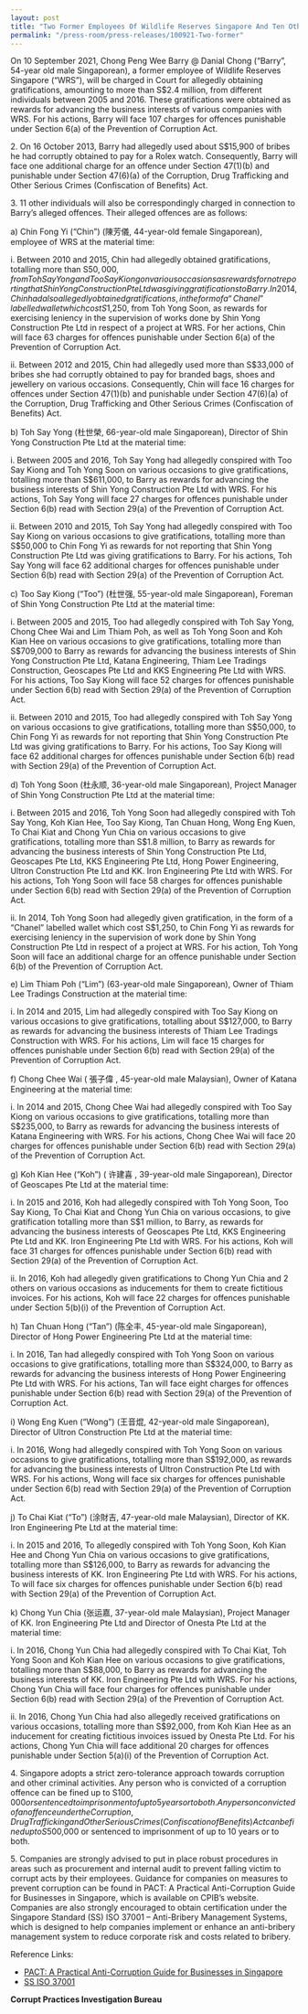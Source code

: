 ```yaml
---
layout: post
title: "Two Former Employees Of Wildlife Reserves Singapore And Ten Other Individuals Charged For Alleged Corruption Involving More than S$2.4 Million"
permalink: "/press-room/press-releases/100921-Two-former"
---
```

On 10 September 2021, Chong Peng Wee Barry @ Danial Chong (“Barry”, 54-year old male Singaporean), a former employee of Wildlife Reserves Singapore (“WRS”), will be charged in Court for allegedly obtaining gratifications, amounting to more than S$2.4 million, from different individuals between 2005 and 2016. These gratifications were obtained as rewards for advancing the business interests of various companies with WRS. For his actions, Barry will face 107 charges for offences punishable under Section 6(a) of the Prevention of Corruption Act.

2\. On 16 October 2013, Barry had allegedly used about S$15,900 of bribes he had corruptly obtained to pay for a Rolex watch. Consequently, Barry will face one additional charge for an offence under Section 47(1)(b) and punishable under Section 47(6)(a) of the Corruption, Drug Trafficking and Other Serious Crimes (Confiscation of Benefits) Act.

3\. 11 other individuals will also be correspondingly charged in connection to Barry’s alleged offences. Their alleged offences are as follows:

a) Chin Fong Yi (“Chin”) (陳芳儀, 44-year-old female Singaporean), employee of WRS at the material time:

i. Between 2010 and 2015, Chin had allegedly obtained gratifications, totalling more than S$50,000, from Toh Say Yong and Too Say Kiong on various occasions as rewards for not reporting that Shin Yong Construction Pte Ltd was giving gratifications to Barry. In 2014, Chin had also allegedly obtained gratifications, in the form of a “Chanel” labelled wallet which cost S$1,250, from Toh Yong Soon, as rewards for exercising leniency in the supervision of works done by Shin Yong Construction Pte Ltd in respect of a project at WRS. For her actions, Chin will face 63 charges for offences punishable under Section 6(a) of the Prevention of Corruption Act.

ii. Between 2012 and 2015, Chin had allegedly used more than S$33,000 of bribes she had corruptly obtained to pay for branded bags, shoes and jewellery on various occasions. Consequently, Chin will face 16 charges for offences under Section 47(1)(b) and punishable under Section 47(6)(a) of the Corruption, Drug Trafficking and Other Serious Crimes (Confiscation of Benefits) Act.

b) Toh Say Yong (杜世榮, 66-year-old male Singaporean), Director of Shin Yong Construction Pte Ltd at the material time:

i. Between 2005 and 2016, Toh Say Yong had allegedly conspired with Too Say Kiong and Toh Yong Soon on various occasions to give gratifications, totalling more than S$611,000, to Barry as rewards for advancing the business interests of Shin Yong Construction Pte Ltd with WRS. For his actions, Toh Say Yong will face 27 charges for offences punishable under Section 6(b) read with Section 29(a) of the Prevention of Corruption Act.

ii. Between 2010 and 2015, Toh Say Yong had allegedly conspired with Too Say Kiong on various occasions to give gratifications, totalling more than S$50,000 to Chin Fong Yi as rewards for not reporting that Shin Yong Construction Pte Ltd was giving gratifications to Barry. For his actions, Toh Say Yong will face 62 additional charges for offences punishable under Section 6(b) read with Section 29(a) of the Prevention of Corruption Act.

c) Too Say Kiong (“Too”) (杜世强, 55-year-old male Singaporean), Foreman of Shin Yong Construction Pte Ltd at the material time:

i. Between 2005 and 2015, Too had allegedly conspired with Toh Say Yong, Chong Chee Wai and Lim Thiam Poh, as well as Toh Yong Soon and Koh Kian Hee on various occasions to give gratifications, totalling more than S$709,000 to Barry as rewards for advancing the business interests of Shin Yong Construction Pte Ltd, Katana Engineering, Thiam Lee Tradings Construction, Geoscapes Pte Ltd and KKS Engineering Pte Ltd with WRS. For his actions, Too Say Kiong will face 52 charges for offences punishable under Section 6(b) read with Section 29(a) of the Prevention of Corruption Act.

ii. Between 2010 and 2015, Too had allegedly conspired with Toh Say Yong on various occasions to give gratifications, totalling more than S$50,000, to Chin Fong Yi as rewards for not reporting that Shin Yong Construction Pte Ltd was giving gratifications to Barry. For his actions, Too Say Kiong will face 62 additional charges for offences punishable under Section 6(b) read with Section 29(a) of the Prevention of Corruption Act.

d) Toh Yong Soon (杜永顺, 36-year-old male Singaporean), Project Manager of Shin Yong Construction Pte Ltd at the material time:

i. Between 2015 and 2016, Toh Yong Soon had allegedly conspired with Toh Say Yong, Koh Kian Hee, Too Say Kiong, Tan Chuan Hong, Wong Eng Kuen, To Chai Kiat and Chong Yun Chia on various occasions to give gratifications, totalling more than S$1.8 million, to Barry as rewards for advancing the business interests of Shin Yong Construction Pte Ltd, Geoscapes Pte Ltd, KKS Engineering Pte Ltd, Hong Power Engineering, Ultron Construction Pte Ltd and KK. Iron Engineering Pte Ltd with WRS. For his actions, Toh Yong Soon will face 58 charges for offences punishable under Section 6(b) read with Section 29(a) of the Prevention of Corruption Act.

ii. In 2014, Toh Yong Soon had allegedly given gratification, in the form of a “Chanel” labelled wallet which cost S$1,250, to Chin Fong Yi as rewards for exercising leniency in the supervision of work done by Shin Yong Construction Pte Ltd in respect of a project at WRS. For his action, Toh Yong Soon will face an additional charge for an offence punishable under Section 6(b) of the Prevention of Corruption Act.

e) Lim Thiam Poh (“Lim”) (63-year-old male Singaporean), Owner of Thiam Lee Tradings Construction at the material time:

i. In 2014 and 2015, Lim had allegedly conspired with Too Say Kiong on various occasions to give gratifications, totalling about S$127,000, to Barry as rewards for advancing the business interests of Thiam Lee Tradings Construction with WRS. For his actions, Lim will face 15 charges for offences punishable under Section 6(b) read with Section 29(a) of the Prevention of Corruption Act.

f) Chong Chee Wai ( 張子偉 , 45-year-old male Malaysian), Owner of Katana Engineering at the material time:

i. In 2014 and 2015, Chong Chee Wai had allegedly conspired with Too Say Kiong on various occasions to give gratifications, totalling more than S$235,000, to Barry as rewards for advancing the business interests of Katana Engineering with WRS. For his actions, Chong Chee Wai will face 20 charges for offences punishable under Section 6(b) read with Section 29(a) of the Prevention of Corruption Act.

g) Koh Kian Hee (“Koh”) ( 许建喜 , 39-year-old male Singaporean), Director of Geoscapes Pte Ltd at the material time:

i. In 2015 and 2016, Koh had allegedly conspired with Toh Yong Soon, Too Say Kiong, To Chai Kiat and Chong Yun Chia on various occasions, to give gratification totalling more than S$1 million, to Barry, as rewards for advancing the business interests of Geoscapes Pte Ltd, KKS Engineering Pte Ltd and KK. Iron Engineering Pte Ltd with WRS. For his actions, Koh will face 31  charges for offences punishable under Section 6(b) read with Section 29(a) of the Prevention of Corruption Act.

ii. In 2016, Koh had allegedly given gratifications to Chong Yun Chia and 2 others on various occasions as inducements for them to create fictitious invoices. For his actions, Koh will face 22 charges for offences punishable under Section 5(b)(i) of the Prevention of Corruption Act.

h) Tan Chuan Hong (“Tan”) (陈全丰, 45-year-old male Singaporean), Director of Hong Power Engineering Pte Ltd at the material time:

i. In 2016, Tan had allegedly conspired with Toh Yong Soon on various occasions to give gratifications, totalling more than S$324,000, to Barry as rewards for advancing the business interests of Hong Power Engineering Pte Ltd with WRS. For his actions, Tan will face eight charges for offences punishable under Section 6(b) read with Section 29(a) of the Prevention of Corruption Act.

i) Wong Eng Kuen (“Wong”) (王音焜, 42-year-old male Singaporean), Director of Ultron Construction Pte Ltd at the material time:

i. In 2016, Wong had allegedly conspired with Toh Yong Soon on various occasions to give gratifications, totalling more than S$192,000, as rewards for advancing the business interests of Ultron Construction Pte Ltd with WRS. For his actions, Wong will face six charges for offences punishable under Section 6(b) read with Section 29(a) of the Prevention of Corruption Act.

j) To Chai Kiat (“To”) (涂財吉, 47-year-old male Malaysian), Director of KK. Iron Engineering Pte Ltd at the material time:

i. In 2015 and 2016, To allegedly conspired with Toh Yong Soon, Koh Kian Hee and Chong Yun Chia on various occasions to give gratifications, totalling more than S$126,000, to Barry as rewards for advancing the business interests of  KK. Iron Engineering Pte Ltd with WRS. For his actions, To will face six charges for offences punishable under Section 6(b) read with Section 29(a) of the Prevention of Corruption Act.

k) Chong Yun Chia (张运嘉, 37-year-old male Malaysian), Project Manager of KK. Iron Engineering Pte Ltd and Director of Onesta Pte Ltd at the material time:

i. In 2016, Chong Yun Chia had allegedly conspired with To Chai Kiat, Toh Yong Soon and Koh Kian Hee on various occasions to give gratifications, totalling more than S$88,000, to Barry as rewards for advancing the business interests of KK. Iron Engineering Pte Ltd with WRS. For his actions, Chong Yun Chia will face four charges for offences punishable under Section 6(b) read with Section 29(a) of the Prevention of Corruption Act.

ii. In 2016, Chong Yun Chia had also allegedly received gratifications on various occasions, totalling more than S$92,000, from Koh Kian Hee as an inducement for creating fictitious invoices issued by Onesta Pte Ltd. For his actions, Chong Yun Chia will face additional 20 charges for offences punishable under Section 5(a)(i) of the Prevention of Corruption Act.

4\. Singapore adopts a strict zero-tolerance approach towards corruption and other criminal activities. Any person who is convicted of a corruption offence can be fined up to S$100,000 or sentenced to imprisonment of up to 5 years or to both. Any person convicted of an offence under the Corruption, Drug Trafficking and Other Serious Crimes (Confiscation of Benefits) Act can be fined up to S$500,000 or sentenced to imprisonment of up to 10 years or to both.

5\. Companies are strongly advised to put in place robust procedures in areas such as procurement and internal audit to prevent falling victim to corrupt acts by their employees. Guidance for companies on measures to prevent corruption can be found in PACT: A Practical Anti-Corruption Guide for Businesses in Singapore, which is available on CPIB’s website. Companies are also strongly encouraged to obtain certification under the Singapore Standard (SS) ISO 37001 – Anti-Bribery Management Systems, which is designed to help companies implement or enhance an anti-bribery management system to reduce corporate risk and costs related to bribery.

Reference Links:

* [PACT: A Practical Anti-Corruption Guide for Businesses in Singapore](/research-room/publications/anti-corruption-guide-for-businesses/)<br>
* [SS ISO 37001](/research-room/publications/ss-iso-37001/)

**Corrupt Practices Investigation Bureau**
